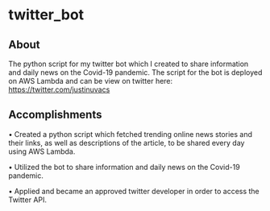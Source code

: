 # twitter_bot
## About
The python script for my twitter bot which I created to share information and daily news on the Covid-19 pandemic. The script for the bot is deployed on AWS Lambda and can be view on twitter here: https://twitter.com/justinuvacs

## Accomplishments

• Created a python script which fetched trending online news stories and their links, as well as descriptions of the article, to be shared every day using AWS Lambda.

• Utilized the bot to share information and daily news on the Covid-19 pandemic.

• Applied and became an approved twitter developer in order to access the Twitter API.
